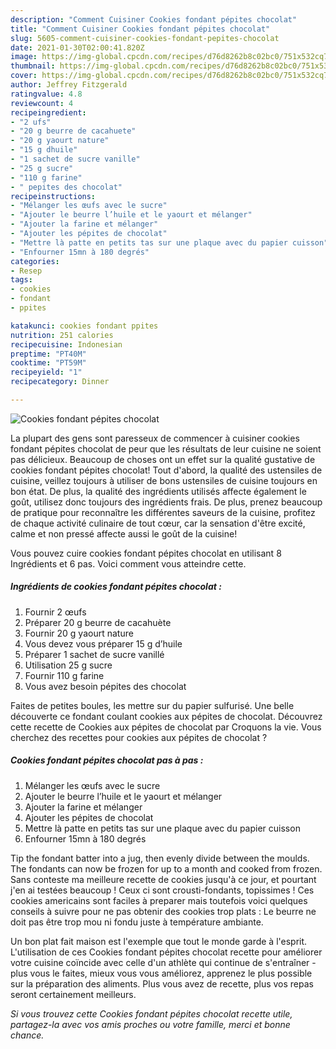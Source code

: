 ```yaml
---
description: "Comment Cuisiner Cookies fondant pépites chocolat"
title: "Comment Cuisiner Cookies fondant pépites chocolat"
slug: 5605-comment-cuisiner-cookies-fondant-pepites-chocolat
date: 2021-01-30T02:00:41.820Z
image: https://img-global.cpcdn.com/recipes/d76d8262b8c02bc0/751x532cq70/cookies-fondant-pepites-chocolat-photo-principale-de-la-recette.jpg
thumbnail: https://img-global.cpcdn.com/recipes/d76d8262b8c02bc0/751x532cq70/cookies-fondant-pepites-chocolat-photo-principale-de-la-recette.jpg
cover: https://img-global.cpcdn.com/recipes/d76d8262b8c02bc0/751x532cq70/cookies-fondant-pepites-chocolat-photo-principale-de-la-recette.jpg
author: Jeffrey Fitzgerald
ratingvalue: 4.8
reviewcount: 4
recipeingredient:
- "2 ufs"
- "20 g beurre de cacahuete"
- "20 g yaourt nature"
- "15 g dhuile"
- "1 sachet de sucre vanille"
- "25 g sucre"
- "110 g farine"
- " pepites des chocolat"
recipeinstructions:
- "Mélanger les œufs avec le sucre"
- "Ajouter le beurre l’huile et le yaourt et mélanger"
- "Ajouter la farine et mélanger"
- "Ajouter les pépites de chocolat"
- "Mettre là patte en petits tas sur une plaque avec du papier cuisson"
- "Enfourner 15mn à 180 degrés"
categories:
- Resep
tags:
- cookies
- fondant
- ppites

katakunci: cookies fondant ppites 
nutrition: 251 calories
recipecuisine: Indonesian
preptime: "PT40M"
cooktime: "PT59M"
recipeyield: "1"
recipecategory: Dinner

---
```



![Cookies fondant pépites chocolat](https://img-global.cpcdn.com/recipes/d76d8262b8c02bc0/751x532cq70/cookies-fondant-pepites-chocolat-photo-principale-de-la-recette.jpg)

La plupart des gens sont paresseux de commencer à cuisiner cookies fondant pépites chocolat de peur que les résultats de leur cuisine ne soient pas délicieux. Beaucoup de choses ont un effet sur la qualité gustative de cookies fondant pépites chocolat! Tout d'abord, la qualité des ustensiles de cuisine, veillez toujours à utiliser de bons ustensiles de cuisine toujours en bon état. De plus, la qualité des ingrédients utilisés affecte également le goût, utilisez donc toujours des ingrédients frais. De plus, prenez beaucoup de pratique pour reconnaître les différentes saveurs de la cuisine, profitez de chaque activité culinaire de tout cœur, car la sensation d'être excité, calme et non pressé affecte aussi le goût de la cuisine!

<!--inarticleads1-->

Vous pouvez cuire cookies fondant pépites chocolat en utilisant 8 Ingrédients et 6 pas. Voici comment vous atteindre cette.

##### Ingrédients de cookies fondant pépites chocolat :

1. Fournir 2 œufs
1. Préparer 20 g beurre de cacahuète
1. Fournir 20 g yaourt nature
1. Vous devez vous préparer 15 g d’huile
1. Préparer 1 sachet de sucre vanillé
1. Utilisation 25 g sucre
1. Fournir 110 g farine
1. Vous avez besoin  pépites des chocolat


Faites de petites boules, les mettre sur du papier sulfurisé. Une belle découverte ce fondant coulant cookies aux pépites de chocolat. Découvrez cette recette de Cookies aux pépites de chocolat par Croquons la vie. Vous cherchez des recettes pour cookies aux pépites de chocolat ? 

<!--inarticleads2-->

##### Cookies fondant pépites chocolat pas à pas :

1. Mélanger les œufs avec le sucre
1. Ajouter le beurre l’huile et le yaourt et mélanger
1. Ajouter la farine et mélanger
1. Ajouter les pépites de chocolat
1. Mettre là patte en petits tas sur une plaque avec du papier cuisson
1. Enfourner 15mn à 180 degrés


Tip the fondant batter into a jug, then evenly divide between the moulds. The fondants can now be frozen for up to a month and cooked from frozen. Sans conteste ma meilleure recette de cookies jusqu&#39;à ce jour, et pourtant j&#39;en ai testées beaucoup ! Ceux ci sont crousti-fondants, topissimes ! Ces cookies americains sont faciles à preparer mais toutefois voici quelques conseils à suivre pour ne pas obtenir des cookies trop plats : Le beurre ne doit pas être trop mou ni fondu juste à température ambiante. 

<!--inarticleads1-->

<p>
Un bon plat fait maison est l'exemple que tout le monde garde à l'esprit. L'utilisation de ces Cookies fondant pépites chocolat recette pour améliorer votre cuisine coïncide avec celle d'un athlète qui continue de s'entraîner - plus vous le faites, mieux vous vous améliorez, apprenez le plus possible sur la préparation des aliments. Plus vous avez de recette, plus vos repas seront certainement meilleurs.
</p>

<p>
<i>Si vous trouvez cette Cookies fondant pépites chocolat recette utile, partagez-la avec vos amis proches ou votre famille, merci et bonne chance.</i>
</p>
